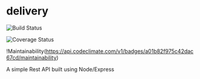 # delivery

![Build Status](https://travis-ci.com/Sojisoyoye/delivery.svg?branch=develop)

![Coverage Status](https://coveralls.io/repos/github/Sojisoyoye/delivery/badge.svg?branch=develop)

!Maintainability(https://api.codeclimate.com/v1/badges/a01b82f975c42dac67cd/maintainability)

A simple Rest API built using Node/Express